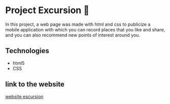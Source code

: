 # Project Excursion :iphone:
In this project, a web page was made with html and css to publicize a mobile application with which you can record places that you like and share, and you can also recommend new points of interest around you.

## Technologies
  * html5
  * CSS

## link to the website
[website escursion](https://manuel-condori.github.io/excursion/)